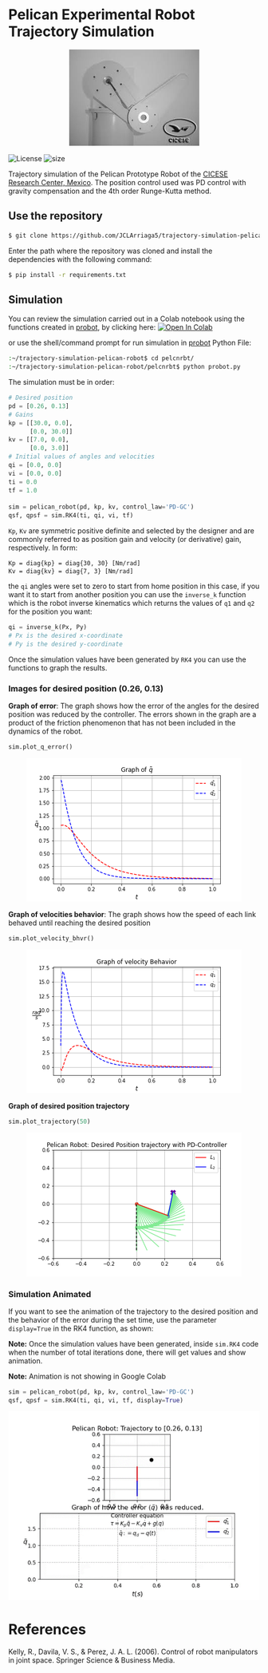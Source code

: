 # Pelican Experimental Robot Trajectory Simulation

<p align="center"><img src="images/pelican_prototype.jpeg"></p>

![License](https://img.shields.io/github/license/JCLArriaga5/trajectory-simulation-pelican-robot) ![size](https://img.shields.io/github/repo-size/JCLArriaga5/trajectory-simulation-pelican-robot)

Trajectory simulation of the Pelican Prototype Robot of the [CICESE Research Center, Mexico](https://www.cicese.edu.mx/). The position control used was PD control with gravity compensation and the 4th order Runge-Kutta method.

## Use the repository
```sh
$ git clone https://github.com/JCLArriaga5/trajectory-simulation-pelican-robot.git
```
Enter the path where the repository was cloned and install the dependencies with the following command:
```sh
$ pip install -r requirements.txt
```
## Simulation
You can review the simulation carried out in a Colab notebook using the functions created in [probot](../master/pelcnrbt/probot.py), by clicking here: [![Open In Colab](https://colab.research.google.com/assets/colab-badge.svg)](https://colab.research.google.com/drive/1-ScjnXOpJHxfpcLepvf9Jc5cyq6QAOzP?usp=sharing)

or use the shell/command prompt for run simulation in [probot](../master/pelcnrbt/probot.py) Python File:
```sh
:~/trajectory-simulation-pelican-robot$ cd pelcnrbt/
:~/trajectory-simulation-pelican-robot/pelcnrbt$ python probot.py
```

The simulation must be in order:
```python
# Desired position
pd = [0.26, 0.13]
# Gains
kp = [[30.0, 0.0],
      [0.0, 30.0]]
kv = [[7.0, 0.0],
      [0.0, 3.0]]
# Initial values of angles and velocities
qi = [0.0, 0.0]
vi = [0.0, 0.0]
ti = 0.0
tf = 1.0

sim = pelican_robot(pd, kp, kv, control_law='PD-GC')
qsf, qpsf = sim.RK4(ti, qi, vi, tf)
```
`Kp`, `Kv` are symmetric positive definite and selected by the designer and are commonly referred to as position gain and velocity (or derivative) gain, respectively. In form:
```
Kp = diag{kp} = diag{30, 30} [Nm/rad]
Kv = diag{kv} = diag{7, 3} [Nm/rad]
```

the `qi` angles were set to zero to start from home position in this case, if you want it to start from another position you can use the `inverse_k` function which is the robot inverse kinematics which returns the values of `q1` and `q2` for the position you want:
```python
qi = inverse_k(Px, Py)
# Px is the desired x-coordinate
# Py is the desired y-coordinate
```
Once the simulation values have been generated by `RK4` you can use the functions to graph the results.

### Images for desired position (0.26, 0.13)
**Graph of error**: The graph shows how the error of the angles for the desired position was reduced by the controller. The errors shown in the graph are a product of the friction phenomenon that has not been included in the dynamics of the robot.

```python
sim.plot_q_error()
```
<p align="center"><img src="images/error_graph.png"></p>

**Graph of velocities behavior**: The graph shows how the speed of each link behaved until reaching the desired position
```python
sim.plot_velocity_bhvr()
```
<p align="center"><img src="images/qps_bhvr_graph.png"></p>

**Graph of desired position trajectory**
```python
sim.plot_trajectory(50)
```
<p align="center"><img src="images/trajectory_graph.png"></p>

### Simulation Animated
If you want to see the animation of the trajectory to the desired position and the behavior of the error during the set time, use the parameter `display=True` in the RK4 function, as shown:

**Note:** Once the simulation values have been generated, inside `sim.RK4` code when the number of total iterations done, there will get values and show animation.

**Note:** Animation is not showing in Google Colab
```python
sim = pelican_robot(pd, kp, kv, control_law='PD-GC')
qsf, qpsf = sim.RK4(ti, qi, vi, tf, display=True)
```

<p align="center"><img src="images/pelican_simulation.gif"></p>

# References
 Kelly, R., Davila, V. S., & Perez, J. A. L. (2006). Control of robot manipulators in joint space. Springer Science & Business Media.
